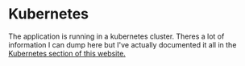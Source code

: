 # Kubernetes

The application is running in a kubernetes cluster. Theres a lot of information I can dump here but I've actually documented it all in the [Kubernetes section of this website.](https://trafi9.github.io/documentation/kubernetes/basics/settingUpKubernetes/)
